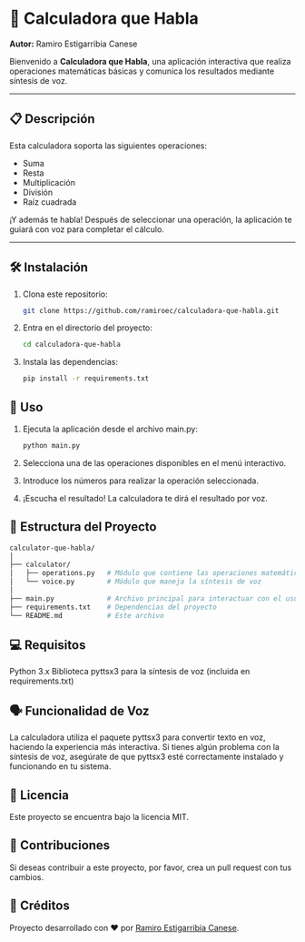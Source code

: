 # 🧮 Calculadora que Habla

**Autor:** Ramiro Estigarribia Canese

Bienvenido a **Calculadora que Habla**, una aplicación interactiva que realiza operaciones matemáticas básicas y comunica los resultados mediante síntesis de voz.

---

## 📋 Descripción

Esta calculadora soporta las siguientes operaciones:

- Suma
- Resta
- Multiplicación
- División
- Raíz cuadrada

¡Y además te habla! Después de seleccionar una operación, la aplicación te guiará con voz para completar el cálculo.

---

## 🛠️ Instalación

1. Clona este repositorio:
   ```bash
   git clone https://github.com/ramiroec/calculadora-que-habla.git
   ```
2. Entra en el directorio del proyecto:
    ```bash
   cd calculadora-que-habla    
   ```
3. Instala las dependencias:
    ```bash
    pip install -r requirements.txt
   ```

## 🚀 Uso

1. Ejecuta la aplicación desde el archivo main.py:
    ```bash
    python main.py
    ```

2. Selecciona una de las operaciones disponibles en el menú interactivo.

3. Introduce los números para realizar la operación seleccionada.

4. ¡Escucha el resultado! La calculadora te dirá el resultado por voz.

## 📂 Estructura del Proyecto

```bash
calculator-que-habla/
│
├── calculator/
│   ├── operations.py   # Módulo que contiene las operaciones matemáticas
│   └── voice.py        # Módulo que maneja la síntesis de voz
│
├── main.py             # Archivo principal para interactuar con el usuario
├── requirements.txt    # Dependencias del proyecto
└── README.md           # Este archivo
```

## 💻 Requisitos

Python 3.x
Biblioteca pyttsx3 para la síntesis de voz (incluida en requirements.txt)

## 🗣️ Funcionalidad de Voz
La calculadora utiliza el paquete pyttsx3 para convertir texto en voz, haciendo la experiencia más interactiva. Si tienes algún problema con la síntesis de voz, asegúrate de que pyttsx3 esté correctamente instalado y funcionando en tu sistema.

## 📜 Licencia
<p>Este proyecto se encuentra bajo la licencia MIT.</p>


## 🤝 Contribuciones
<p>Si deseas contribuir a este proyecto, por favor, crea un pull request con tus cambios.</p>

## 🌟 Créditos
Proyecto desarrollado con ❤️ por [Ramiro Estigarribia Canese](https://github.com/ramiroec).

